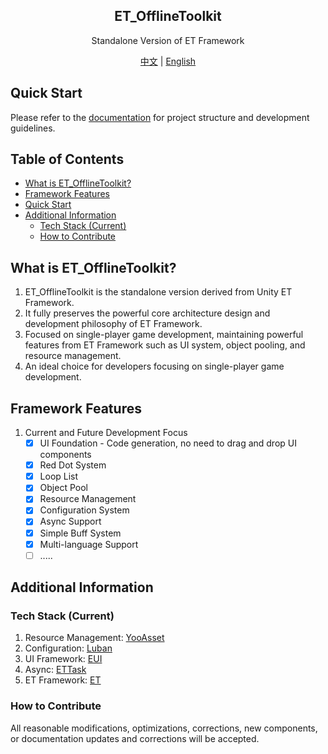 <h2 align="center">
 ET_OfflineToolkit
</h2>

<p align="center">
Standalone Version of ET Framework
</p>
<p align="center">
<a href="README.md">中文</a> | <a href="README-EN.md">English</a>
</p>

## Quick Start
Please refer to the [documentation](https://etofflinetoolkit-doc.website/en/) for project structure and development guidelines.

## Table of Contents
- [What is ET_OfflineToolkit?](#what-is-et_offlinetoolkit)
- [Framework Features](#framework-features)
- [Quick Start](#quick-start)
- [Additional Information](#additional-information)
  - [Tech Stack (Current)](#tech-stack-current)
  - [How to Contribute](#how-to-contribute)

## What is ET_OfflineToolkit?
1. ET_OfflineToolkit is the standalone version derived from Unity ET Framework.
2. It fully preserves the powerful core architecture design and development philosophy of ET Framework.
3. Focused on single-player game development, maintaining powerful features from ET Framework such as UI system, object pooling, and resource management.
4. An ideal choice for developers focusing on single-player game development.

## Framework Features
1. Current and Future Development Focus
    - [x] UI Foundation - Code generation, no need to drag and drop UI components
    - [x] Red Dot System
    - [x] Loop List
    - [x] Object Pool
    - [x] Resource Management
    - [x] Configuration System
    - [x] Async Support
    - [x] Simple Buff System
    - [x] Multi-language Support
    - [ ] .....

## Additional Information

### Tech Stack (Current)
1. Resource Management: [YooAsset](https://github.com/tuyoogame/YooAsset)
2. Configuration: [Luban](https://github.com/focus-creative-games/luban)
3. UI Framework: [EUI](https://github.com/zzjfengqing/ET-EUI)
4. Async: [ETTask](https://github.com/egametang/ET)
5. ET Framework: [ET](https://github.com/egametang/ET)

### How to Contribute
All reasonable modifications, optimizations, corrections, new components, or documentation updates and corrections will be accepted. 